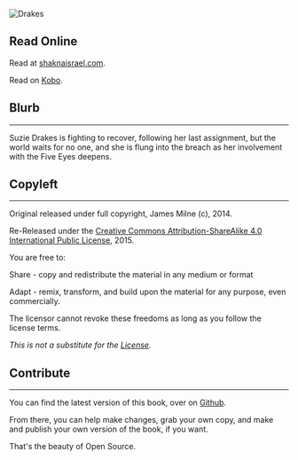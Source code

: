 ![Drakes](https://shakna-israel.github.io/drakes-the-five-eyes/img/frontCover.jpg)

## Read Online

Read at [shaknaisrael.com](https://shakna-israel.github.io/drakes-the-five-eyes).

Read on [Kobo](https://store.kobobooks.com/en-US/ebook/drakes-the-five-eyes).

## Blurb
----

Suzie Drakes is fighting to recover, following her last assignment, but the world waits for no one, and she is flung into the breach as her involvement with the Five Eyes deepens.

## Copyleft
----

Original released under full copyright, James Milne (c), 2014.

Re-Released under the [Creative Commons Attribution-ShareAlike 4.0 International Public License](https://creativecommons.org/licenses/by-sa/4.0/legalcode), 2015. 

You are free to: 

Share - copy and redistribute the material in any medium or format 

Adapt - remix, transform, and build upon the material for any purpose, even commercially. 

The licensor cannot revoke these freedoms as long as you follow the license terms. 

*This is not a substitute for the [License](https://creativecommons.org/licenses/by-sa/4.0/legalcode).*

## Contribute
---- 

You can find the latest version of this book, over on [Github](https://github.com/shakna-israel/drakes). 

From there, you can help make changes, grab your own copy, and make and publish your own version of the book, if you want. 

That's the beauty of Open Source.
